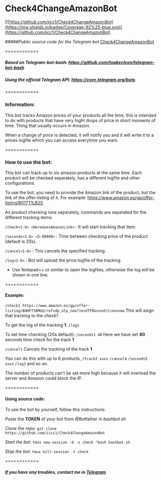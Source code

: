 # Check4ChangeAmazonBot


[![https://github.com/iicc1/Check4ChangeAmazonBot](https://img.shields.io/badge/Coverage-92%25-blue.svg)](https://github.com/iicc1/Check4ChangeAmazonBot)


#####_Public source code for the Telegram bot_ [Check4ChangeAmazonBot](https://telegram.me/Check4ChangeAmazonBot)        
          
============
##### Based on __Telegram-bot-bash__: https://github.com/topkecleon/telegram-bot-bash          
##### Using the official __Telegram API__: https://core.telegram.org/bots
============

### __Information:__

This bot tracks Amazon prices of your products all the time, this is intended to do with products that have very hight drops of price in short moments of time. Thing that usually occurs in Amazon.

When a change of price is detected, it will notify you and it will write it to a prices logfile which you can access everytime you want.

============
### __How to use the bot:__

This bot can track up to six amazon products at the same time. Each product will be checked separately, has a different logfile and other configurations.

To use the bot, you need to provide the Amazon link of the product, but the link of the offer-listing of it. For example:
https://www.amazon.es/gp/offer-listing/B017T1LB2S

As product checking runs separately, commands are separated for the different tracking items:

`/check<1-6> <HereGoesAmazonLink>`  : It will start tracking that item.

`/seconds<1-6> <5-99999>`  : Time between checking price of the product (default is 20s).

`/cancel<1-6>`  : This cancels the specified tracking.

`/log<1-6>`  : Bot will upload the price logfile of the tracking.

- Use Notepad++ or similar to open the logfiles, otherwise the log will be shown in one line.
 
============
#### __Example:__

`/check1 https://www.amazon.es/gp/offer-listing/B00P738MUU/ref=dp_olp_new?ie=UTF8&condition=new`
This will asign that tracking to the _check1_

To get the log of the tracking __1__:
`/log1`

To set time checking (20s default):
`/seconds1 40`
Here we have set __40__ seconds time check for the track __1__

`/cancel1`
Cancels the tracking of the track __1__


You can do this with up to 6 products, `/track2 xxxx` `/cancel4` `/seconds5 xxxx` `/log3` and so on.


The number of products can't be set more high because it will overload the server and Amazon could block the IP.
 
============
#### __Using source code:__

To use the bot by yourself, follow this instructions:

*Paste* the __TOKEN__ of your bot from @Botfather in _bashbot.sh_       

*Clone the repo:* `git clone https://github.com/iicc1/Check4ChangeAmazonBot`       

*Start the bot:* `tmux new-session -d -s check "bash bashbot.sh`              

*Stop the bot:* `tmux kill-session -t check`             
 
============

##### If you have any troubles, contact me in [Telegram](https://telegram.me/iicc1)






